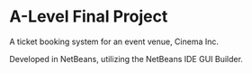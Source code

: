 # A-Level Final Project

A ticket booking system for an event venue, Cinema Inc.

Developed in NetBeans, utilizing the NetBeans IDE GUI Builder.
